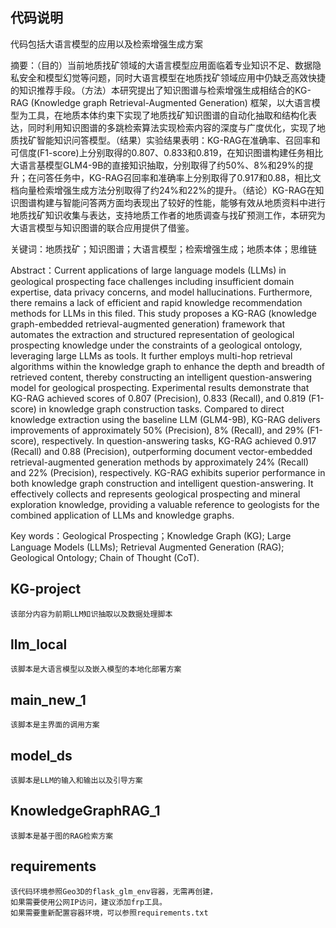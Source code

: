 ## 代码说明

代码包括大语言模型的应用以及检索增强生成方案

摘要：（目的）当前地质找矿领域的大语言模型应用面临着专业知识不足、数据隐私安全和模型幻觉等问题，同时大语言模型在地质找矿领域应用中仍缺乏高效快捷的知识推荐手段。（方法）本研究提出了知识图谱与检索增强生成相结合的KG-RAG (Knowledge graph Retrieval-Augmented Generation) 框架，以大语言模型为工具，在地质本体约束下实现了地质找矿知识图谱的自动化抽取和结构化表达，同时利用知识图谱的多跳检索算法实现检索内容的深度与广度优化，实现了地质找矿智能知识问答模型。（结果）实验结果表明：KG-RAG在准确率、召回率和可信度(F1-score)上分别取得的0.807、0.833和0.819，在知识图谱构建任务相比大语言基模型GLM4-9B的直接知识抽取，分别取得了约50%、8%和29%的提升；在问答任务中，KG-RAG召回率和准确率上分别取得了0.917和0.88，相比文档向量检索增强生成方法分别取得了约24%和22%的提升。（结论）KG-RAG在知识图谱构建与智能问答两方面均表现出了较好的性能，能够有效从地质资料中进行地质找矿知识收集与表达，支持地质工作者的地质调查与找矿预测工作，本研究为大语言模型与知识图谱的联合应用提供了借鉴。

关键词：地质找矿；知识图谱；大语言模型；检索增强生成；地质本体；思维链

Abstract：Current applications of large language models (LLMs) in geological prospecting face challenges including insufficient domain expertise, data privacy concerns, and model hallucinations. Furthermore, there remains a lack of efficient and rapid knowledge recommendation methods for LLMs in this filed. This study proposes a KG-RAG (knowledge graph-embedded retrieval-augmented generation) framework that automates the extraction and structured representation of geological prospecting knowledge under the constraints of a geological ontology, leveraging large LLMs as tools. It further employs multi-hop retrieval algorithms within the knowledge graph to enhance the depth and breadth of retrieved content, thereby constructing an intelligent question-answering model for geological prospecting. Experimental results demonstrate that KG-RAG achieved scores of 0.807 (Precision), 0.833 (Recall), and 0.819 (F1-score) in knowledge graph construction tasks. Compared to direct knowledge extraction using the baseline LLM (GLM4-9B), KG-RAG delivers improvements of approximately 50% (Precision), 8% (Recall), and 29% (F1-score), respectively. In question-answering tasks, KG-RAG achieved 0.917 (Recall) and 0.88 (Precision), outperforming document vector-embedded retrieval-augmented generation methods by approximately 24% (Recall) and 22% (Precision), respectively. KG-RAG exhibits superior performance in both knowledge graph construction and intelligent question-answering. It effectively collects and represents geological prospecting and mineral exploration knowledge, providing a valuable reference to geologists for the combined application of LLMs and knowledge graphs.

Key words：Geological Prospecting；Knowledge Graph (KG); Large Language Models (LLMs); Retrieval Augmented Generation (RAG); Geological Ontology; Chain of Thought (CoT).

## KG-project

	该部分内容为前期LLM知识抽取以及数据处理脚本

## llm_local
	
	该脚本是大语言模型以及嵌入模型的本地化部署方案

## main_new_1
	
	该脚本是主界面的调用方案
	
## model_ds
	
	该脚本是LLM的输入和输出以及引导方案

## KnowledgeGraphRAG_1
	
	该脚本是基于图的RAG检索方案


## requirements
	
	该代码环境参照Geo3D的flask_glm_env容器，无需再创建，
    如果需要使用公网IP访问，建议添加frp工具。
	如果需要重新配置容器环境，可以参照requirements.txt

                                                                           
